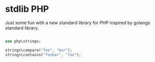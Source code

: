 # stdlib PHP

Just some fun with a new standard library for PHP inspired by golangs standard
library.

```php

use php\strings;

strings\compare("foo", "bar");
strings\contains("foobar", "foo");
```
